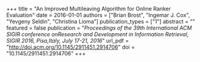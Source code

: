 +++
title = "An Improved Multileaving Algorithm for Online Ranker Evaluation"
date = 2016-01-01
authors = ["Brian Brost", "Ingemar J. Cox", "Yevgeny Seldin", "Christina Lioma"]
publication_types = ["1"]
abstract = ""
featured = false
publication = "*Proceedings of the 39th International ACM SIGIR conference onResearch and Development in Information Retrieval, SIGIR 2016, Pisa,Italy, July 17-21, 2016*"
url_pdf = "http://doi.acm.org/10.1145/2911451.2914706"
doi = "10.1145/2911451.2914706"
+++


